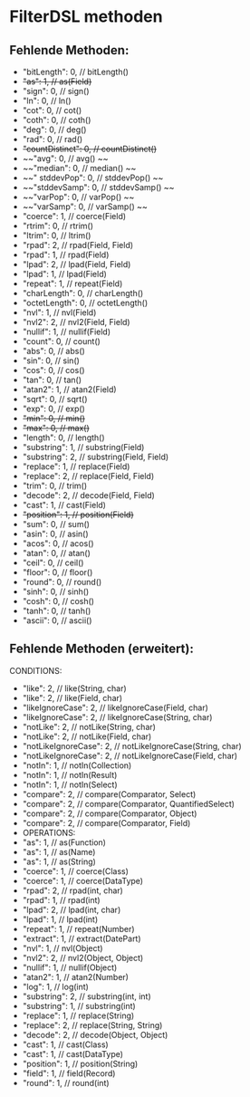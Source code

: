 # FilterDSL methoden


## Fehlende Methoden:

 * "bitLength": 0,		// bitLength()
 * ~~"as": 1,		// as(Field)~~
 * "sign": 0,		// sign()
 * "ln": 0,		// ln()
 * "cot": 0,		// cot()
 * "coth": 0,		// coth()
 * "deg": 0,		// deg()
 * "rad": 0,		// rad()
 * ~~"countDistinct": 0,		// countDistinct()~~
 * ~~"avg": 0,		// avg() ~~
 * ~~"median": 0,		// median() ~~
 * ~~" stddevPop": 0,		// stddevPop() ~~
 * ~~"stddevSamp": 0,		// stddevSamp() ~~
 * ~~"varPop": 0,		// varPop() ~~
 * ~~"varSamp": 0,		// varSamp() ~~
 * "coerce": 1,		// coerce(Field)
 * "rtrim": 0,		// rtrim()
 * "ltrim": 0,		// ltrim()
 * "rpad": 2,		// rpad(Field, Field)
 * "rpad": 1,		// rpad(Field)
 * "lpad": 2,		// lpad(Field, Field)
 * "lpad": 1,		// lpad(Field)
 * "repeat": 1,		// repeat(Field)
 * "charLength": 0,		// charLength()
 * "octetLength": 0,		// octetLength()
 * "nvl": 1,		// nvl(Field)
 * "nvl2": 2,		// nvl2(Field, Field)
 * "nullif": 1,		// nullif(Field)
 * "count": 0,		// count()
 * "abs": 0,		// abs()
 * "sin": 0,		// sin()
 * "cos": 0,		// cos()
 * "tan": 0,		// tan()
 * "atan2": 1,		// atan2(Field)
 * "sqrt": 0,		// sqrt()
 * "exp": 0,		// exp()
 * ~~"min": 0,		// min()~~
 * ~~"max": 0,		// max()~~
 * "length": 0,		// length()
 * "substring": 1,		// substring(Field)
 * "substring": 2,		// substring(Field, Field)
 * "replace": 1,		// replace(Field)
 * "replace": 2,		// replace(Field, Field)
 * "trim": 0,		// trim()
 * "decode": 2,		// decode(Field, Field)
 * "cast": 1,		// cast(Field)
 * ~~"position": 1,		// position(Field)~~
 * "sum": 0,		// sum()
 * "asin": 0,		// asin()
 * "acos": 0,		// acos()
 * "atan": 0,		// atan()
 * "ceil": 0,		// ceil()
 * "floor": 0,		// floor()
 * "round": 0,		// round()
 * "sinh": 0,		// sinh()
 * "cosh": 0,		// cosh()
 * "tanh": 0,		// tanh()
 * "ascii": 0,		// ascii()

## Fehlende Methoden (erweitert):

CONDITIONS:
 * "like": 2,		// like(String, char)
 * "like": 2,		// like(Field, char)
 * "likeIgnoreCase": 2,		// likeIgnoreCase(Field, char)
 * "likeIgnoreCase": 2,		// likeIgnoreCase(String, char)
 * "notLike": 2,		// notLike(String, char)
 * "notLike": 2,		// notLike(Field, char)
 * "notLikeIgnoreCase": 2,		// notLikeIgnoreCase(String, char)
 * "notLikeIgnoreCase": 2,		// notLikeIgnoreCase(Field, char)
 * "notIn": 1,		// notIn(Collection)
 * "notIn": 1,		// notIn(Result)
 * "notIn": 1,		// notIn(Select)
 * "compare": 2,		// compare(Comparator, Select)
 * "compare": 2,		// compare(Comparator, QuantifiedSelect)
 * "compare": 2,		// compare(Comparator, Object)
 * "compare": 2,		// compare(Comparator, Field)
 * OPERATIONS:
 * "as": 1,		// as(Function)
 * "as": 1,		// as(Name)
 * "as": 1,		// as(String)
 * "coerce": 1,		// coerce(Class)
 * "coerce": 1,		// coerce(DataType)
 * "rpad": 2,		// rpad(int, char)
 * "rpad": 1,		// rpad(int)
 * "lpad": 2,		// lpad(int, char)
 * "lpad": 1,		// lpad(int)
 * "repeat": 1,		// repeat(Number)
 * "extract": 1,		// extract(DatePart)
 * "nvl": 1,		// nvl(Object)
 * "nvl2": 2,		// nvl2(Object, Object)
 * "nullif": 1,		// nullif(Object)
 * "atan2": 1,		// atan2(Number)
 * "log": 1,		// log(int)
 * "substring": 2,		// substring(int, int)
 * "substring": 1,		// substring(int)
 * "replace": 1,		// replace(String)
 * "replace": 2,		// replace(String, String)
 * "decode": 2,		// decode(Object, Object)
 * "cast": 1,		// cast(Class)
 * "cast": 1,		// cast(DataType)
 * "position": 1,		// position(String)
 * "field": 1,		// field(Record)
 * "round": 1,		// round(int)
